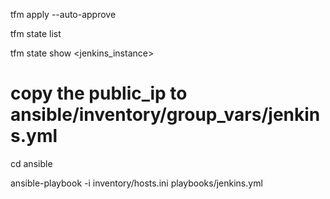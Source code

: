 
tfm apply --auto-approve

tfm state list

tfm state show <jenkins_instance>

# copy the public_ip to ansible/inventory/group_vars/jenkins.yml

cd ansible

ansible-playbook -i inventory/hosts.ini playbooks/jenkins.yml